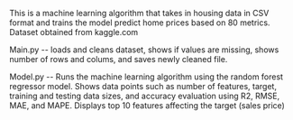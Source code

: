 This is a machine learning algorithm that takes in housing data in CSV format and trains the model 
predict home prices based on 80 metrics. Dataset obtained from kaggle.com


Main.py -- loads and cleans dataset, shows if values are missing, 
shows number of rows and colums, and saves newly cleaned file. 

Model.py -- Runs the machine learning algorithm using the random forest regressor model. Shows data points such 
as number of features, target, training and testing data sizes, and accuracy evaluation using R2, RMSE, MAE, and MAPE.
Displays top 10 features affecting the target (sales price)

